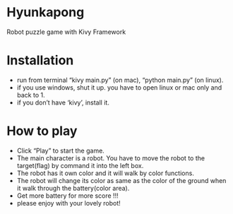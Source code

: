 Hyunkapong
==========

Robot puzzle game with Kivy Framework

Installation
==========
- run from terminal “kivy main.py” (on mac), “python main.py” (on linux).
- if you use windows, shut it up. you have to open linux or mac only and back to 1.
- if you don’t have ‘kivy’, install it.

How to play
==========

- Click “Play” to start the game.
- The main character is a robot. You have to move the robot to the target(flag) by command it into the left box.
- The robot has it own color and it will walk by color functions. 
- The robot will change its color as same as the color of the ground when it walk through the battery(color area). 
- Get more battery for more score !!!
- please enjoy with your lovely robot!


